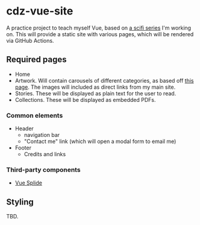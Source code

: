 # cdz-vue-site
A practice project to teach myself Vue, based on [a scifi series](https://aceade.wordpress.com/connacht-disaster-zone/) I'm working on. This will provide a static site with various pages, which will be rendered via GitHub Actions.

## Required pages
- Home
- Artwork. Will contain carousels of different categories, as based off [this page](https://aceade.wordpress.com/connacht-disaster-zone/connacht-disaster-zone-artwork/). The images will included as direct links from my main site.
- Stories. These will be displayed as plain text for the user to read.
- Collections. These will be displayed as embedded PDFs.


### Common elements
- Header
    - navigation bar
    - "Contact me" link (which will open a modal form to email me)
- Footer
    - Credits and links

### Third-party components
- [Vue Splide](https://github.com/Splidejs/vue-splide)

## Styling
TBD.
